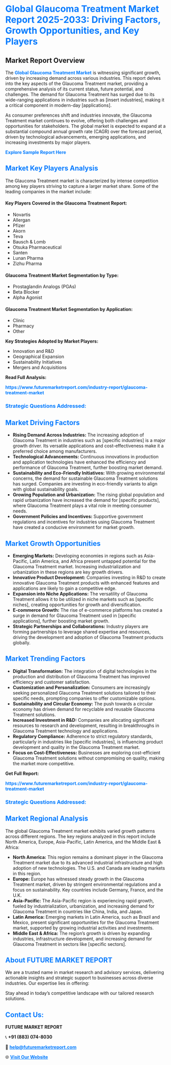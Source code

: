 <h1 style="color: #007BFF;">Global Glaucoma Treatment Market Report 2025-2033: Driving Factors, Growth Opportunities, and Key Players</h1>

<section id="overview">
<h2>Market Report Overview</h2>
<p>The <a href="https://www.futuremarketreport.com/industry-report/glaucoma-treatment-market" style="color: #007BFF; text-decoration: none;"><strong>Global Glaucoma Treatment Market</strong></a> is witnessing significant growth, driven by increasing demand across various industries. This report delves into the key aspects of the Glaucoma Treatment market, providing a comprehensive analysis of its current status, future potential, and challenges. The demand for Glaucoma Treatment has surged due to its wide-ranging applications in industries such as [insert industries], making it a critical component in modern-day [applications].</p>
<p>As consumer preferences shift and industries innovate, the Glaucoma Treatment market continues to evolve, offering both challenges and opportunities for stakeholders. The global market is expected to expand at a substantial compound annual growth rate (CAGR) over the forecast period, driven by technological advancements, emerging applications, and increasing investments by major players.</p>
</section>

<section id="overview">
<p><a href="https://www.futuremarketreport.com/request-sample/reportId=28382" style="color: #007BFF; text-decoration: none;"><strong>Explore Sample Report Here</strong></a></p>
</section>

<section id="key-players">
<h2 style="color: #007BFF;">Market Key Players Analysis</h2>
<p>The Glaucoma Treatment market is characterized by intense competition among key players striving to capture a larger market share. Some of the leading companies in the market include:</p>
<h4>Key Players Covered in the Glaucoma Treatment Report:</h4>
<ul><li>Novartis</li><li>Allergan</li><li>Pfizer</li><li>Akorn</li><li>Teva</li><li>Bausch &amp; Lomb</li><li>Otsuka Pharmaceutical</li><li>Santen</li><li>Lunan Pharma</li><li>Zizhu Pharma</li></ul>
<h4>Glaucoma Treatment Market Segmentation by Type:</h4>
<ul><li>Prostaglandin Analogs (PGAs)</li><li>Beta Blocker</li><li>Alpha Agonist</li></ul>

<h4>Glaucoma Treatment Market Segmentation by Application:</h4>
<ul><li>Clinic</li><li>Pharmacy</li><li>Other</li></ul>
<p><strong>Key Strategies Adopted by Market Players:</strong></p>
<ul>
<li>Innovation and R&D</li>
<li>Geographical Expansion</li>
<li>Sustainability Initiatives</li>
<li>Mergers and Acquisitions</li>
</ul>
</section>

<section>
<p><strong>Read Full Analysis: </strong></p><a href="https://www.futuremarketreport.com/industry-report/glaucoma-treatment-market" style="color: #007BFF; text-decoration: none;"><strong>https://www.futuremarketreport.com/industry-report/glaucoma-treatment-market</strong></a>
<h3 style="color: #007BFF;">Strategic Questions Addressed:</h3>
</section>

<section id="driving-factors">
<h2 style="color: #007BFF;">Market Driving Factors</h2>
<ul>
<li><strong>Rising Demand Across Industries:</strong> The increasing adoption of Glaucoma Treatment in industries such as [specific industries] is a major growth driver. Its versatile applications and cost-effectiveness make it a preferred choice among manufacturers.</li>
<li><strong>Technological Advancements:</strong> Continuous innovations in production and application technologies have enhanced the efficiency and performance of Glaucoma Treatment, further boosting market demand.</li>
<li><strong>Sustainability and Eco-Friendly Initiatives:</strong> With growing environmental concerns, the demand for sustainable Glaucoma Treatment solutions has surged. Companies are investing in eco-friendly variants to align with global sustainability goals.</li>
<li><strong>Growing Population and Urbanization:</strong> The rising global population and rapid urbanization have increased the demand for [specific products], where Glaucoma Treatment plays a vital role in meeting consumer needs.</li>
<li><strong>Government Policies and Incentives:</strong> Supportive government regulations and incentives for industries using Glaucoma Treatment have created a conducive environment for market growth.</li>
</ul>
</section>

<section id="growth-opportunities">
<h2 style="color: #007BFF;">Market Growth Opportunities</h2>
<ul>
<li><strong>Emerging Markets:</strong> Developing economies in regions such as Asia-Pacific, Latin America, and Africa present untapped potential for the Glaucoma Treatment market. Increasing industrialization and urbanization in these regions are key growth drivers.</li>
<li><strong>Innovative Product Development:</strong> Companies investing in R&D to create innovative Glaucoma Treatment products with enhanced features and applications are likely to gain a competitive edge.</li>
<li><strong>Expansion into Niche Applications:</strong> The versatility of Glaucoma Treatment allows it to be utilized in niche markets such as [specific niches], creating opportunities for growth and diversification.</li>
<li><strong>E-commerce Growth:</strong> The rise of e-commerce platforms has created a surge in demand for Glaucoma Treatment used in [specific applications], further boosting market growth.</li>
<li><strong>Strategic Partnerships and Collaborations:</strong> Industry players are forming partnerships to leverage shared expertise and resources, driving the development and adoption of Glaucoma Treatment products globally.</li>
</ul>
</section>

<section id="trending-factors">
<h2 style="color: #007BFF;">Market Trending Factors</h2>
<ul>
<li><strong>Digital Transformation:</strong> The integration of digital technologies in the production and distribution of Glaucoma Treatment has improved efficiency and customer satisfaction.</li>
<li><strong>Customization and Personalization:</strong> Consumers are increasingly seeking personalized Glaucoma Treatment solutions tailored to their specific needs, prompting companies to offer customizable options.</li>
<li><strong>Sustainability and Circular Economy:</strong> The push towards a circular economy has driven demand for recyclable and reusable Glaucoma Treatment solutions.</li>
<li><strong>Increased Investment in R&D:</strong> Companies are allocating significant resources to research and development, resulting in breakthroughs in Glaucoma Treatment technology and applications.</li>
<li><strong>Regulatory Compliance:</strong> Adherence to strict regulatory standards, particularly in industries like [specific industries], is influencing product development and quality in the Glaucoma Treatment market.</li>
<li><strong>Focus on Cost-Effectiveness:</strong> Businesses are exploring cost-efficient Glaucoma Treatment solutions without compromising on quality, making the market more competitive.</li>
</ul>
</section>

<section>
<p><strong>Get Full Report: </strong></p><a href="https://www.futuremarketreport.com/industry-report/glaucoma-treatment-market" style="color: #007BFF; text-decoration: none;"><strong>https://www.futuremarketreport.com/industry-report/glaucoma-treatment-market</strong></a>
<h3 style="color: #007BFF;">Strategic Questions Addressed:</h3>
</section>


<section id="regional-analysis">
<h2 style="color: #007BFF;">Market Regional Analysis</h2>
<p>The global Glaucoma Treatment market exhibits varied growth patterns across different regions. The key regions analyzed in this report include North America, Europe, Asia-Pacific, Latin America, and the Middle East & Africa:</p>
<ul>
<li><strong>North America:</strong> This region remains a dominant player in the Glaucoma Treatment market due to its advanced industrial infrastructure and high adoption of new technologies. The U.S. and Canada are leading markets in this region.</li>
<li><strong>Europe:</strong> Europe has witnessed steady growth in the Glaucoma Treatment market, driven by stringent environmental regulations and a focus on sustainability. Key countries include Germany, France, and the U.K.</li>
<li><strong>Asia-Pacific:</strong> The Asia-Pacific region is experiencing rapid growth, fueled by industrialization, urbanization, and increasing demand for Glaucoma Treatment in countries like China, India, and Japan.</li>
<li><strong>Latin America:</strong> Emerging markets in Latin America, such as Brazil and Mexico, present significant opportunities for the Glaucoma Treatment market, supported by growing industrial activities and investments.</li>
<li><strong>Middle East & Africa:</strong> The region’s growth is driven by expanding industries, infrastructure development, and increasing demand for Glaucoma Treatment in sectors like [specific sectors].</li>
</ul>
</section>

<footer>
<h2 style="color: #007BFF;">About FUTURE MARKET REPORT</h2>
<p>We are a trusted name in market research and advisory services, delivering actionable insights and strategic support to businesses across diverse industries. Our expertise lies in offering:</p>

<p>Stay ahead in today’s competitive landscape with our tailored research solutions.</p>

<h2 style="color: #007BFF;">Contact Us:</h2>
<p><strong>FUTURE MARKET REPORT</strong></p>
<p>📞 <strong>+91 (883) 074-8030</strong></p>
<p>📧 <strong><a href="mailto:help@futuremarketreport.com" style="color: #007BFF;">help@futuremarketreport.com</a></strong></p>
<p>🌐 <strong><a href="https://www.futuremarketreport.com/" style="color: #007BFF;">Visit Our Website</a></strong></p>
</footer>